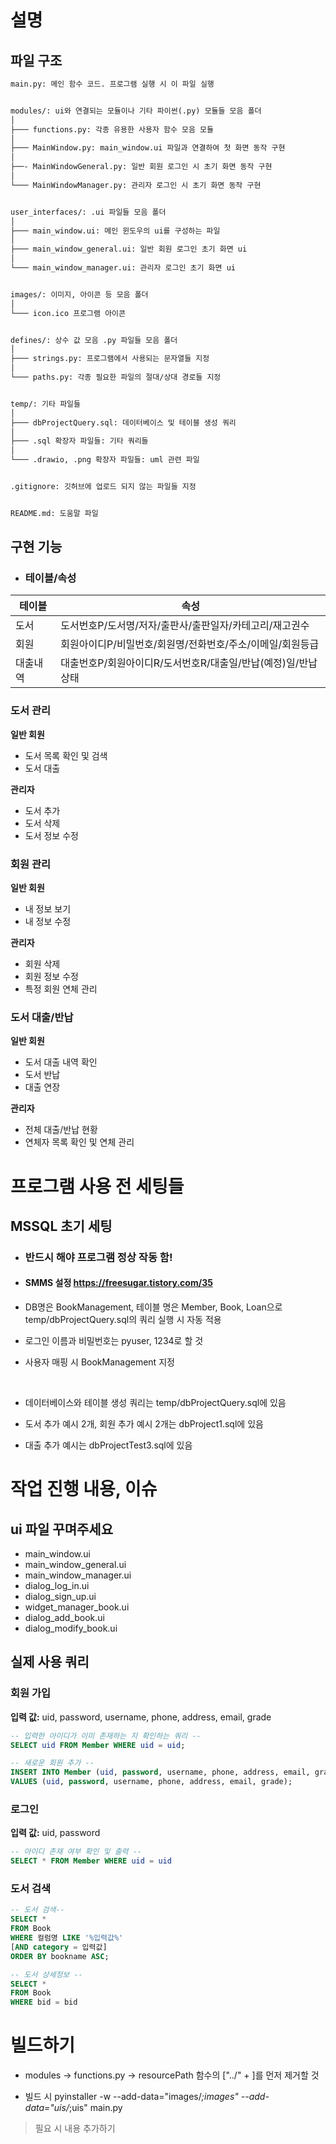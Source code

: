 설명
================================

파일 구조
--------------------------------

```txt
main.py: 메인 함수 코드. 프로그램 실행 시 이 파일 실행


modules/: ui와 연결되는 모듈이나 기타 파이썬(.py) 모듈들 모음 폴더
│
├─── functions.py: 각종 유용한 사용자 함수 모음 모듈
│
├─── MainWindow.py: main_window.ui 파일과 연결하여 첫 화면 동작 구현
│
├──- MainWindowGeneral.py: 일반 회원 로그인 시 초기 화면 동작 구현
│
└─── MainWindowManager.py: 관리자 로그인 시 초기 화면 동작 구현


user_interfaces/: .ui 파일들 모음 폴더
│
├─── main_window.ui: 메인 윈도우의 ui를 구성하는 파일
│
├─── main_window_general.ui: 일반 회원 로그인 초기 화면 ui
│
└─── main_window_manager.ui: 관리자 로그인 초기 화면 ui


images/: 이미지, 아이콘 등 모음 폴더
│
└─── icon.ico 프로그램 아이콘


defines/: 상수 값 모음 .py 파일들 모음 폴더
│
├─── strings.py: 프로그램에서 사용되는 문자열들 지정
│
└─── paths.py: 각종 필요한 파일의 절대/상대 경로들 지정


temp/: 기타 파일들
│
├─── dbProjectQuery.sql: 데이터베이스 및 테이블 생성 쿼리
│
├─── .sql 확장자 파일들: 기타 쿼리들
│
└─── .drawio, .png 확장자 파일들: uml 관련 파일


.gitignore: 깃허브에 업로드 되지 않는 파일들 지정


README.md: 도움말 파일
```


구현 기능
--------------------------------

* ### 테이블/속성
| 테이블   | 속성                                                         |
|----------|--------------------------------------------------------------|
| 도서     | 도서번호P/도서명/저자/출판사/출판일자/카테고리/재고권수      |
| 회원     | 회원아이디P/비밀번호/회원명/전화번호/주소/이메일/회원등급    |
| 대출내역 | 대출번호P/회원아이디R/도서번호R/대출일/반납(예정)일/반납상태 |


### 도서 관리

**일반 회원**
* 도서 목록 확인 및 검색
* 도서 대출

**관리자**
* 도서 추가
* 도서 삭제
* 도서 정보 수정


### 회원 관리

**일반 회원**
* 내 정보 보기
* 내 정보 수정

**관리자**
* 회원 삭제
* 회원 정보 수정
* 특정 회원 연체 관리


### 도서 대출/반납

**일반 회원**
* 도서 대출 내역 확인
* 도서 반납
* 대출 연장

**관리자**
* 전체 대출/반납 현황
* 연체자 목록 확인 및 연체 관리


프로그램 사용 전 세팅들
================================

MSSQL 초기 세팅
--------------------------------
* ### 반드시 해야 프로그램 정상 작동 함!


* #### SMMS 설정 https://freesugar.tistory.com/35

* DB명은 BookManagement, 테이블 명은 Member, Book, Loan으로 temp/dbProjectQuery.sql의 쿼리 실행 시 자동 적용

* 로그인 이름과 비밀번호는 pyuser, 1234로 할 것

* 사용자 매핑 시 BookManagement 지정

<br>

* 데이터베이스와 테이블 생성 쿼리는 temp/dbProjectQuery.sql에 있음

* 도서 추가 예시 2개, 회원 추가 예시 2개는 dbProject1.sql에 있음

* 대출 추가 예시는 dbProjectTest3.sql에 있음


작업 진행 내용, 이슈
================================

ui 파일 꾸며주세요
--------------------------------

* main_window.ui
* main_window_general.ui
* main_window_manager.ui
* dialog_log_in.ui
* dialog_sign_up.ui
* widget_manager_book.ui
* dialog_add_book.ui
* dialog_modify_book.ui


실제 사용 쿼리
--------------------------------

### 회원 가입

**입력 값:** uid, password, username, phone, address, email, grade

```SQL
-- 입력한 아이디가 이미 존재하는 지 확인하는 쿼리 --
SELECT uid FROM Member WHERE uid = uid;

-- 새로운 회원 추가 --
INSERT INTO Member (uid, password, username, phone, address, email, grade) 
VALUES (uid, password, username, phone, address, email, grade);
```

### 로그인

**입력 값:** uid, password

```SQL
-- 아이디 존재 여부 확인 및 출력 --
SELECT * FROM Member WHERE uid = uid
```

### 도서 검색
```SQL
-- 도서 검색--
SELECT * 
FROM Book 
WHERE 컬럼명 LIKE '%입력값%'
[AND category = 입력값]
ORDER BY bookname ASC;

-- 도서 상세정보 --
SELECT *
FROM Book
WHERE bid = bid
```


빌드하기
================================
* modules -> functions.py -> resourcePath 함수의 ["../" + ]를 먼저 제거할 것

* 빌드 시 pyinstaller -w --add-data="images/*;images" --add-data="uis/*;uis" main.py









> 필요 시 내용 추가하기